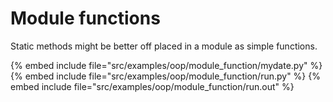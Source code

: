 # Module functions



Static methods might be better off placed in a module as simple functions.


{% embed include file="src/examples/oop/module_function/mydate.py" %}
{% embed include file="src/examples/oop/module_function/run.py" %}
{% embed include file="src/examples/oop/module_function/run.out" %}


